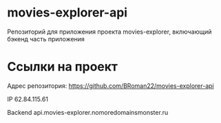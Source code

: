 # movies-explorer-api

Репозиторий для приложения проекта movies-explorer, включающий бэкенд часть приложения

# Cсылки на проект

Адрес репозитория: https://github.com/BRoman22/movies-explorer-api

IP 62.84.115.61

Backend api.movies-explorer.nomoredomainsmonster.ru
